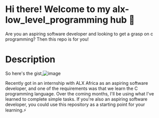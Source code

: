 # Hi there! Welcome to my alx-low_level_programming hub 👋

Are you an aspiring software developer and looking to get a grasp on c programming? Then this repo is for you!

# Description
So here's the gist,![image](https://user-images.githubusercontent.com/92938717/181657914-a898d9b4-86ef-4dfc-9e7b-894e85ad4c1c.png)

Recently got in an internship with ALX Africa as an aspiring software developer, and one of the requirements was that we learn the C programming language. Over the coming months, I'll be using what I've learned to complete simple tasks. If you're also an aspiring software developer, you could use this repository as a starting point for your learning.⚡

